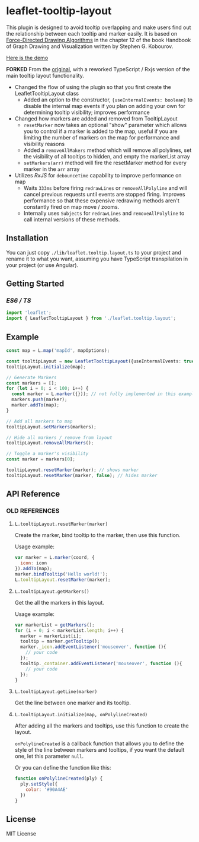 # leaflet-tooltip-layout

This plugin is designed to avoid tooltip overlapping and make users find out the relationship between each tooltip and marker easily. It is based on [Force-Directed Drawing Algorithms](http://cs.brown.edu/people/rtamassi/gdhandbook/chapters/force-directed.pdf) in the chapter 12 of the book Handbook of Graph Drawing and Visualization written by Stephen G. Kobourov.

[Here is the demo](https://zijingpeng.github.io/overlapping-avoided-tooltip/)

**FORKED** From the [original](https://github.com/ZijingPeng/leaflet-tooltip-layout), with a reworked TypeScript / Rxjs version of the main tooltip layout functionality. 

- Changed the flow of using the plugin so that you first create the LeafletTooltipLayout class
  - Added an option to the constructor, `{useInternalEvents: boolean}` to disable the internal map events  if you plan on adding your own for determining tooltip visibility; improves performance
- Changed how markers are added and removed from TooltipLayout
  - `resetMarker` now takes an optional "show" parameter which allows you to control if a marker is added to the map, useful if you are limiting the number of markers on the map for performance and visibility reasons
  - Added a `removeAllMakers` method which will remove all polylines, set the visibility of all tooltips to hidden, and empty the markerList array
  - `setMarkers(arr)` method will fire the resetMarker method for every marker in the `arr` array
- Utilizes *RxJS* for `debounceTime` capability to improve performance on map
  - Waits `333ms` before firing `redrawLines` or `removeAllPolyline` and will cancel previous requests until events are stopped firing. Improves performance so that these expensive redrawing methods aren't constantly fired on map move / zooms.
  - Internally uses `Subjects` for `redrawLines` and `removeAllPolyline` to call internal versions of these methods.


## Installation

You can just copy `./lib/leaflet.tooltip.layout.ts` to your project and rename it to what you want, assuming you have TypeScript transpilation in your project (or use Angular).


## Getting Started

### *ES6 / TS*

```js
import 'leaflet';
import { LeafletTooltipLayout } from './leaflet.tooltip.layout';
```

## Example

```ts
const map = L.map('mapId', mapOptions);

const tooltipLayout = new LeafletTooltipLayout({useInternalEvents: true});
tooltipLayout.initialize(map);

// Generate Markers 
const markers = [];
for (let i = 0; i < 100; i++) {
  const marker = L.marker({})); // not fully implemented in this example, but it's standard Leaflet marker creation into an array.
  markers.push(marker);
  marker.addTo(map);
}

// Add all markers to map
tooltipLayout.setMarkers(markers);

// Hide all markers / remove from layout
tooltipLayout.removeAllMarkers();

// Toggle a marker's visibility
const marker = markers[0];

tooltipLayout.resetMarker(marker); // shows marker
tooltipLayout.resetMarker(marker, false); // hides marker
```

## API Reference

### OLD REFERENCES

1. `L.tooltipLayout.resetMarker(marker)`

   Create the marker, bind tooltip to the marker, then use this function.

   Usage example:

   ```js
   var marker = L.marker(coord, {
     icon: icon
   }).addTo(map);
   marker.bindTooltip('Hello world!');
   L.tooltipLayout.resetMarker(marker);
   ```

2. `L.tooltipLayout.getMarkers()`

   Get the all the markers in this layout.

   Usage example:

   ```js
   var markerList = getMarkers();
   for (i = 0; i < markerList.length; i++) {
     marker = markerList[i];
     tooltip = marker.getTooltip();
     marker._icon.addEventListener('mouseover', function (){
       // your code
     });
     tooltip._container.addEventListener('mouseover', function (){
       // your code
     });
   }
   ```

3. `L.tooltipLayout.getLine(marker)`

   Get the line between one marker and its tooltip.

4. `L.tooltipLayout.initialize(map, onPolylineCreated)`

   After adding all the markers and tooltips, use this function to create the layout.

   `onPolylineCreated` is a callback function that allows you to define the style of the line between markers and tooltips, if you want the default one, let this parameter `null`. 

   Or you can define the function like this:

   ```js
   function onPolylineCreated(ply) {
     ply.setStyle({
       color: '#90A4AE'
     })
   }
   ```

## License

MIT License


